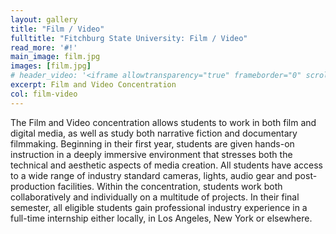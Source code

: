 ```yaml
---
layout: gallery
title: "Film / Video"
fulltitle: "Fitchburg State University: Film / Video"
read_more: '#!'
main_image: film.jpg
images: [film.jpg]
# header_video: '<iframe allowtransparency="true" frameborder="0" scrolling="no" class="wistia_embed" name="wistia_embed" src="https://fast.wistia.com/embed/iframe/cg0om2onal" width="480" height="321"></iframe>'
excerpt: Film and Video Concentration
col: film-video
---
```

The Film and Video concentration allows students to work in both film and digital media, as well as study both narrative fiction and documentary filmmaking. Beginning in their first year, students are given hands-on instruction in a deeply immersive environment that stresses both the technical and aesthetic aspects of media creation. All students have access to a wide range of industry standard cameras, lights, audio gear and post-production facilities. Within the concentration, students work both collaboratively and individually on a multitude of projects. In their final semester, all eligible students gain professional industry experience in a full-time internship either locally, in Los Angeles, New York or elsewhere.
